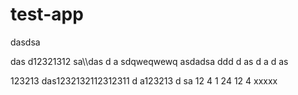 # test-app


dasdsa

das
d12321312
sa\\\das
d
a
sdqweqwewq
asdadsa
ddd
d
as
d
a
d
as

123213
das1232132112312311
d
a123213
d
sa
12
4
1
24
12
4
xxxxx
